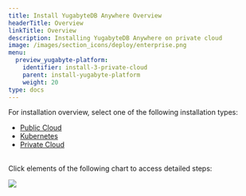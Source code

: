 ```yaml
---
title: Install YugabyteDB Anywhere Overview
headerTitle: Overview
linkTitle: Overview
description: Installing YugabyteDB Anywhere on private cloud
image: /images/section_icons/deploy/enterprise.png
menu:
  preview_yugabyte-platform:
    identifier: install-3-private-cloud
    parent: install-yugabyte-platform
    weight: 20
type: docs
---
```


For installation overview, select one of the following installation types:

<ul class="nav nav-tabs-alt nav-tabs-yb">
  <li >
    <a href="../public-cloud/" class="nav-link">
      <i class="fa-solid fa-cloud"></i>
      Public Cloud
    </a>
  </li>

  <li>
    <a href="../kubernetes/" class="nav-link">
      <i class="fa-regular fa-dharmachakra" aria-hidden="true"></i>
      Kubernetes
    </a>
  </li>

  <li >
    <a href="../private-cloud/" class="nav-link active">
      <i class="fa-solid fa-link-slash"></i>
      Private Cloud
    </a>
  </li>
</ul>

<br>Click elements of the following chart to access detailed steps:

<div class="image-with-map">
<img src="/images/ee/flowchart/yb-install-private-cloud.png" usemap="#image-map">

<map name="image-map">
    <area alt="Install platform" title="Install platform" href="/preview/yugabyte-platform/install-yugabyte-platform/" coords="525,204,377,57" shape="rect" style="top: 2.6%;height: 9%;left: 41%;width: 18%;">
    <area alt="Pre reqs" title="Pre reqs" href="/preview/yugabyte-platform/install-yugabyte-platform/prerequisites/" coords="323,255,572,412" shape="rect" style="top: 14%;height: 8.6%;left: 36%;width: 28%;">
    <area alt="Prepare on prem nodes" title="Prepare on prem nodes" href="/preview/yugabyte-platform/install-yugabyte-platform/prepare-on-prem-nodes/" coords="307,1371,597,1429" shape="rect" style="top: 73.4%;height: 3.6%;left: 33%;width: 34%;">
    <area alt="Online installation" title="Online installation" href="/preview/yugabyte-platform/install-yugabyte-platform/install-software/default/" coords="239,907,396,970" shape="rect" style="top: 48.7%;height: 3.5%;left: 25%;width: 20%;">
    <area alt="Airgapped installation" title="Airgapped installation" href="/preview/yugabyte-platform/install-yugabyte-platform/install-software/airgapped/" coords="512,909,663,967" shape="rect" style="top: 48.7%;height: 3.5%;left: 55%;width: 20%;">
    <area alt="Airgapped installation - pre reqs" title="Airgapped installation - pre reqs" href="/preview/yugabyte-platform/install-yugabyte-platform/install-software/airgapped/" coords="482,1008,688,1141" shape="rect" style="top: 54%;height: 8%;left: 53%;width: 24%;">
    <area alt="Online installation - pre reqs" title="Online installation - pre reqs" href="/preview/yugabyte-platform/install-yugabyte-platform/install-software/default/" coords="" shape="rect" style="top: 54%;height: 5%;left: 23%;width: 24%;">
</map>
</div>

